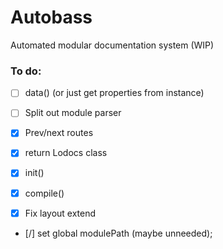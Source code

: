 # Autobass
Automated modular documentation system (WIP)

### To do:
- [ ] data() (or just get properties from instance)
- [ ] Split out module parser
- [x] Prev/next routes
- [x] return Lodocs class
- [x] init()
- [x] compile()
- [x] Fix layout extend


- [/] set global modulePath (maybe unneeded);
